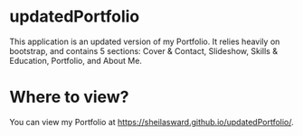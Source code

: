 # updatedPortfolio
This application is an updated version of my Portfolio.  It relies heavily on bootstrap, and contains 5 sections:  Cover & Contact, Slideshow, Skills & Education, Portfolio, and About Me.
# Where to view?
You can view my Portfolio at https://sheilasward.github.io/updatedPortfolio/.
